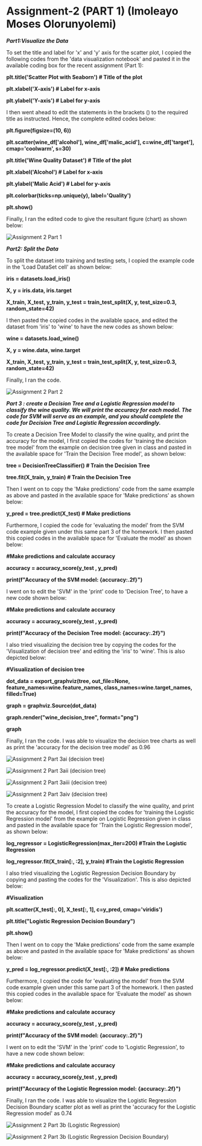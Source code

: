 # Assignment-2 (PART 1) (Imoleayo Moses Olorunyolemi)


***Part1:Visualize the Data***

To set the title and label for 'x' and 'y' axis for the scatter plot, I copied the following codes from the 'data visualization notebook' and pasted it in the available coding box for the recent assignment (Part 1):

**plt.title('Scatter Plot with Seaborn')  # Title of the plot**

**plt.xlabel('X-axis')  # Label for x-axis**

**plt.ylabel('Y-axis')  # Label for y-axis**

I then went ahead to edit the statements in the brackets () to the required title as instructed. Hence, the complete edited codes below:

**plt.figure(figsize=(10, 6))**

**plt.scatter(wine_df['alcohol'], wine_df['malic_acid'], c=wine_df['target'], cmap='coolwarm', s=30)**

**plt.title('Wine Quality Dataset')  # Title of the plot**

**plt.xlabel('Alcohol')  # Label for x-axis**

**plt.ylabel('Malic Acid')  # Label for y-axis**

**plt.colorbar(ticks=np.unique(y), label='Quality')**

**plt.show()**

Finally, I ran the edited code to give the resultant figure (chart) as shown below:

![Assignment 2 Part 1](https://github.com/user-attachments/assets/79473d9e-4be0-4635-8005-41c21444b58c)


***Part2: Split the Data***

To split the dataset into training and testing sets, I copied the example code in the 'Load DataSet cell' as shown below:

**iris = datasets.load_iris()**

**X, y = iris.data, iris.target**

**X_train, X_test, y_train, y_test = train_test_split(X, y, test_size=0.3, random_state=42)**

I then pasted the copied codes in the available space, and edited the dataset from 'iris' to 'wine' to have the new codes as shown below:

**wine = datasets.load_wine()**

**X, y = wine.data, wine.target**

**X_train, X_test, y_train, y_test = train_test_split(X, y, test_size=0.3, random_state=42)**

Finally, I ran the code.

![Assignment 2 Part 2](https://github.com/user-attachments/assets/87a35f2f-c141-4089-a5ad-b7936ac075d1)


***Part 3 : create a Decision Tree and a Logistic Regression model to classify the wine quality. We will print the accuracy for each model. The code for SVM will serve as an example, and you should complete the code for Decision Tree and Logistic Regression accordingly.***

To create a Decision Tree Model to classify the wine quality, and print the accuracy for the model, I first copied the codes for 'training the decision tree model' from the example on decision tree given in class and pasted in the available space for 'Train the Decision Tree model', as shown below:

**tree = DecisionTreeClassifier() # Train the Decision Tree**

**tree.fit(X_train, y_train)  # Train the Decision Tree**

Then I went on to copy the 'Make predictions' code from the same example as above and pasted in the available space for 'Make predictions' as shown below:

**y_pred = tree.predict(X_test) # Make predictions**

Furthermore, I copied the code for 'evaluating the model' from the SVM code example given under this same part 3 of the homework. I then pasted this copied codes in the available space for 'Evaluate the model' as shown below:

**#Make predictions and calculate accuracy**

**accuracy = accuracy_score(y_test , y_pred)**

**print(f"Accuracy of the SVM model: {accuracy:.2f}")**

I went on to edit the 'SVM' in the 'print' code to 'Decision Tree', to have a new code shown below:

**#Make predictions and calculate accuracy**

**accuracy = accuracy_score(y_test , y_pred)**

**print(f"Accuracy of the Decision Tree model: {accuracy:.2f}")**

I also tried visualizing the decision tree by copying the codes for the 'Visualization of decision tree' and editing the 'iris' to 'wine'. This is also depicted below:

**#Visualization of decision tree**

**dot_data = export_graphviz(tree, out_file=None, feature_names=wine.feature_names, class_names=wine.target_names, filled=True)**

**graph = graphviz.Source(dot_data)**

**graph.render("wine_decision_tree", format="png")**

**graph**

Finally, I ran the code. I was able to visualize the decision tree charts as well as print the 'accuracy for the decision tree model' as 0.96

![Assignment 2 Part 3ai (decision tree)](https://github.com/user-attachments/assets/d7588ee8-8d16-4399-a403-ee4342049caa)

![Assignment 2 Part 3aii (decision tree)](https://github.com/user-attachments/assets/09204657-6dc1-4db2-ad37-96920311b296)

![Assignment 2 Part 3aiii (decision tree)](https://github.com/user-attachments/assets/687dd861-8708-4081-84ea-1877cd7ddbeb)

![Assignment 2 Part 3aiv (decision tree)](https://github.com/user-attachments/assets/907221ab-b2da-48e5-a9a2-a7757e28cdb2)


To create a Logistic Regression Model to classify the wine quality, and print the accuracy for the model, I first copied the codes for 'training the Logistic Regression model' from the example on Logistic Regression given in class and pasted in the available space for 'Train the Logistic Regression model', as shown below:

**log_regressor = LogisticRegression(max_iter=200) #Train the Logistic Regression**

**log_regressor.fit(X_train[:, :2], y_train) #Train the Logistic Regression**

I also tried visualizing the Logistic Regression Decision Boundary by copying and pasting the codes for the 'Visualization'. This is also depicted below:

**#Visualization**

**plt.scatter(X_test[:, 0], X_test[:, 1], c=y_pred, cmap='viridis')**

**plt.title("Logistic Regression Decision Boundary")**

**plt.show()**

Then I went on to copy the 'Make predictions' code from the same example as above and pasted in the available space for 'Make predictions' as shown below:

**y_pred = log_regressor.predict(X_test[:, :2]) # Make predictions**

Furthermore, I copied the code for 'evaluating the model' from the SVM code example given under this same part 3 of the homework. I then pasted this copied codes in the available space for 'Evaluate the model' as shown below:

**#Make predictions and calculate accuracy**

**accuracy = accuracy_score(y_test , y_pred)**

**print(f"Accuracy of the SVM model: {accuracy:.2f}")**

I went on to edit the 'SVM' in the 'print' code to 'Logistic Regression', to have a new code shown below:

**#Make predictions and calculate accuracy**

**accuracy = accuracy_score(y_test , y_pred)**

**print(f"Accuracy of the Logistic Regression model: {accuracy:.2f}")**

Finally, I ran the code. I was able to visualize the Logistic Regression Decision Boundary scatter plot as well as print the 'accuracy for the Logistic Regression model' as 0.74

![Assignment 2 Part 3b (Logistic Regression)](https://github.com/user-attachments/assets/cc060f7b-3869-4e05-a067-5e313b0565dc)

![Assignment 2 Part 3b (Logistic Regression Decision Boundary)](https://github.com/user-attachments/assets/fa94b8f0-16a3-46cf-be4c-060756ca3080)

